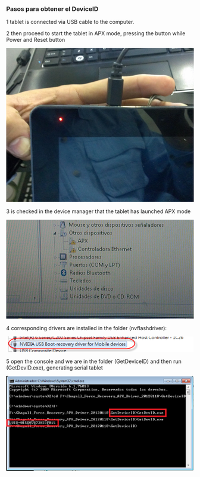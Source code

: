 

<H3>Pasos para obtener el DeviceID</H3>

1 tablet is connected via USB cable to the computer.

2 then proceed to start the tablet in APX mode, pressing the button while Power and Reset button

![Texto Alt](/sop/GetDeviceID/img/deviceID-2.jpg)

3 is checked in the device manager that the tablet has launched APX mode

![Texto Alt](/sop/GetDeviceID/img/deviceID-3.jpg)

4 corresponding drivers are installed in the folder (nvflashdriver):

![Texto Alt](/sop/GetDeviceID/img/deviceID-15.png)

5 open the console and we are in the folder (GetDeviceID) and then run (GetDevID.exe), generating serial tablet

![Texto Alt](/sop/GetDeviceID/img/deviceID-16.jpg)
